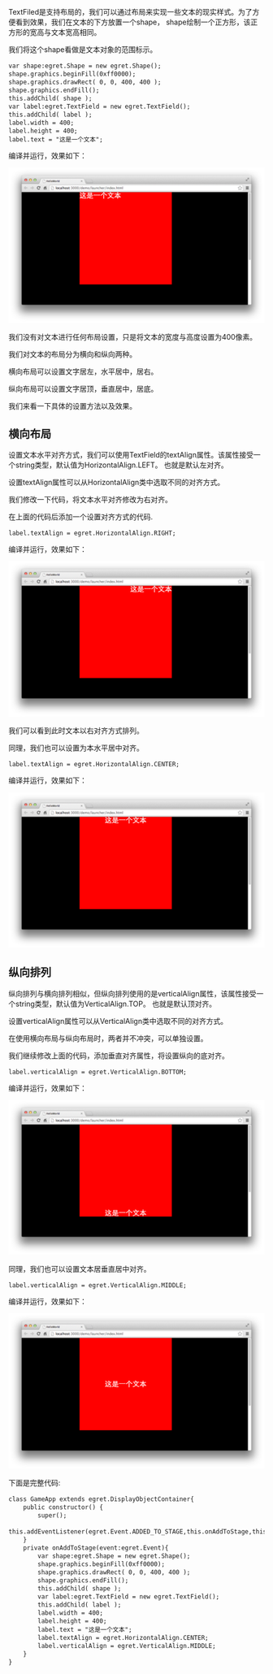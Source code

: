 TextFiled是支持布局的，我们可以通过布局来实现一些文本的现实样式。为了方便看到效果，我们在文本的下方放置一个shape， shape绘制一个正方形，该正方形的宽高与文本宽高相同。

我们将这个shape看做是文本对象的范围标示。

```
var shape:egret.Shape = new egret.Shape();
shape.graphics.beginFill(0xff0000);
shape.graphics.drawRect( 0, 0, 400, 400 );
shape.graphics.endFill();
this.addChild( shape );
var label:egret.TextField = new egret.TextField();
this.addChild( label );
label.width = 400;
label.height = 400;
label.text = "这是一个文本";
```

编译并运行，效果如下：

![](56615db20e4ac.png)

我们没有对文本进行任何布局设置，只是将文本的宽度与高度设置为400像素。

我们对文本的布局分为横向和纵向两种。

横向布局可以设置文字居左，水平居中，居右。

纵向布局可以设置文字居顶，垂直居中，居底。

我们来看一下具体的设置方法以及效果。

## 横向布局

设置文本水平对齐方式，我们可以使用TextField的textAlign属性。该属性接受一个string类型，默认值为HorizontalAlign.LEFT。 也就是默认左对齐。

设置textAlign属性可以从HorizontalAlign类中选取不同的对齐方式。

我们修改一下代码，将文本水平对齐修改为右对齐。

在上面的代码后添加一个设置对齐方式的代码.

```
label.textAlign = egret.HorizontalAlign.RIGHT;
```

编译并运行，效果如下：

![](56615db22d801.png)

我们可以看到此时文本以右对齐方式排列。

同理，我们也可以设置为本水平居中对齐。

```
label.textAlign = egret.HorizontalAlign.CENTER;
```

编译并运行，效果如下：

![](56615db248891.png)

## 纵向排列

纵向排列与横向排列相似，但纵向排列使用的是verticalAlign属性，该属性接受一个string类型，默认值为VerticalAlign.TOP。 也就是默认顶对齐。

设置verticalAlign属性可以从VerticalAlign类中选取不同的对齐方式。

在使用横向布局与纵向布局时，两者并不冲突，可以单独设置。

我们继续修改上面的代码，添加垂直对齐属性，将设置纵向的底对齐。

```
label.verticalAlign = egret.VerticalAlign.BOTTOM;
```

编译并运行，效果如下：

![](56615db253489.png)

同理，我们也可以设置文本居垂直居中对齐。

```
label.verticalAlign = egret.VerticalAlign.MIDDLE;
```

编译并运行，效果如下：

![](56615db2640ba.png)

下面是完整代码:

```
class GameApp extends egret.DisplayObjectContainer{
    public constructor() {
        super();
        this.addEventListener(egret.Event.ADDED_TO_STAGE,this.onAddToStage,this);
    }
    private onAddToStage(event:egret.Event){
        var shape:egret.Shape = new egret.Shape();
        shape.graphics.beginFill(0xff0000);
        shape.graphics.drawRect( 0, 0, 400, 400 );
        shape.graphics.endFill();
        this.addChild( shape );
        var label:egret.TextField = new egret.TextField();
        this.addChild( label );
        label.width = 400;
        label.height = 400;
        label.text = "这是一个文本";
        label.textAlign = egret.HorizontalAlign.CENTER;
        label.verticalAlign = egret.VerticalAlign.MIDDLE;
    }
}
```